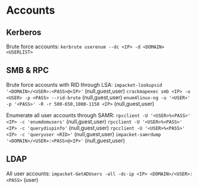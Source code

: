 # Accounts
## Kerberos
Brute force accounts:
`kerbrute userenum --dc <IP> -d <DOMAIN> <USERLIST>`

## SMB & RPC
Brute force accounts with RID through LSA:
`impacket-lookupsid '<DOMAIN>/<USER>:<PASS>@<IP>'` (null,guest,user)
`crackmapexec smb <IP> -u <USER> -p <PASS> --rid-brute` (null,guest,user)
`enum4linux-ng -u '<USER>' -p '<PASS>' -R -r 500-650,1000-1150 <IP>` (null,guest,user)

Enumerate all user accounts through SAMR:
`rpcclient -U '<USER>%<PASS>' <IP> -c 'enumdomusers'` (null,guest,user)
`rpcclient -U '<USER>%<PASS>' <IP> -c 'querydispinfo'` (null,guest,user)
`rpcclient -U '<USER>%<PASS>' <IP> -c 'queryuser <RID>'` (null,guest,user)
`impacket-samrdump '<DOMAIN>/<USER>:<PASS>@<IP>'` (null,guest,user)

## LDAP
All user accounts:
`impacket-GetADUsers -all -dc-ip <IP> <DOMAIN>/<USER>:<PASS>` (user)